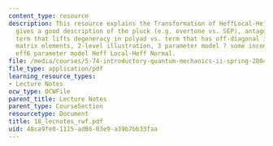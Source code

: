 ```yaml
---
content_type: resource
description: This resource explains the Transformation of HeffLocal-HeffNormal (why?),
  gives a good description of the pluck (e.g. overtone vs. SEP), antagonism between
  term that lifts degeneracy in polyad vs. term that has off-diagonal intrapolyad
  matrix elements, 2-level illustration, 3 parameter model ? some inconsistencies,
  eff6 parameter model Heff Local-Heff Normal.
file: /media/courses/5-74-introductory-quantum-mechanics-ii-spring-2004/48ca9fe01115ad8683e9a39b7bb33faa_18_lecnotes_rwf.pdf
file_type: application/pdf
learning_resource_types:
- Lecture Notes
ocw_type: OCWFile
parent_title: Lecture Notes
parent_type: CourseSection
resourcetype: Document
title: 18_lecnotes_rwf.pdf
uid: 48ca9fe0-1115-ad86-83e9-a39b7bb33faa
---
```

